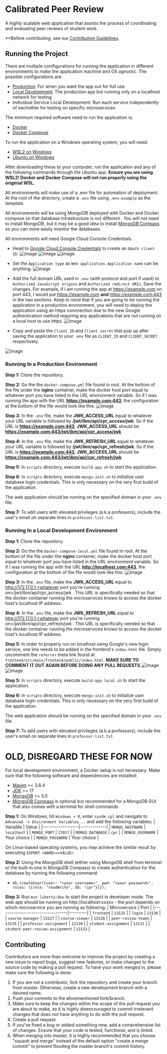 # Calibrated Peer Review

A highly scalable web application that assists the process of coordinating and evaluating peer reviews of student work.

**Before contributing, see our [Contribution Guidelines](#Contributing).

## Running the Project

There are multiple conifigurations for running the application in different environments to make the application
machine and OS agnostic. The possible configurations are:
- [Production](#Running-In-a-Production-Environment): For when you want the app out for full use
- [Local Development](#Running-In-a-Local-Development-Environment): The production app but running only on a localhost network for testing
- Individual Service Local Development: Run each service independently of eachother for testing on specific microservices



The minimum required software need to run the application is:
- [Docker](https://docs.docker.com/engine/install/)
- [Docker Compose](https://docs.docker.com/compose/install/)

To run the application on a Windows operating system, you will need:
- [WSL2 on Windows](https://learn.microsoft.com/en-us/windows/wsl/install)
- [Ubuntu on Windows](https://ubuntu.com/tutorials/install-ubuntu-on-wsl2-on-windows-10#3-download-ubuntu)

After downloading these to your computer, run the application and any of the following commands through the Ubuntu app. **Ensure you are using WSL2! Docker and Docker Compose will not run properly using the originial WSL.**

All environments will make use of a .env file for automation of deployment. At the root of the directory, create a `.env` file using `.env.example` as the template.

All environments will be using MongoDB deployed with Docker and Docker compose so that database infrastructure is not different . You will not need to install MongoDB, but it may be a good idea to install [MongoDB Compass](https://www.mongodb.com/products/compass) so you can more easily monitor the databases. 

All environments will need Google Cloud Console Credentials.
- Head to [Google Cloud Console Credentials](https://console.cloud.google.com/apis/credentials) to create an `OAuth client ID`.
![image](https://user-images.githubusercontent.com/60359581/216734768-5c4f686b-df5e-4346-aaf1-45604c4a3696.png)
![image](https://user-images.githubusercontent.com/60359581/216734798-85874413-99d3-420c-ae84-7aa1968ca2d0.png)
![image](https://user-images.githubusercontent.com/60359581/216734853-a8c1cad9-eb2d-4783-b39c-c3ba4f5643f6.png)

- Set the `Application type` as `Web application`. `Application name` can be anything.
![image](https://user-images.githubusercontent.com/60359581/216734926-d5aa3d6a-83de-421b-b259-b46e01bc3eba.png)

- Add the full domain URL used in `.env` (with protocol and port if used) to `Authorized JavaScript origins` and `Authorized redirect URIs`. Save the changes. For example, if I am running the app at https://example.com on port 443, I would put https://example.com **and** https://example.com:443 in the two sections. Keep in mind that if you are going to be running the application in a production environment, you will need to deploy the application using an https connnection due to the new Google authentication method requiring any applications that are not running on a local host to use https. 
![image](https://user-images.githubusercontent.com/60359581/216735048-39f43fee-9451-476b-b0a7-3b0a392413d7.png)

- Copy and paste the `Client ID` and `Client secret` that pop up after saving the application to your `.env` file as `CLIENT_ID` and `CLIENT_SECRET` respectively.

![image](https://user-images.githubusercontent.com/60359581/216735126-2a3f38bc-9701-4d02-bd95-3829d0d81f10.png)



### Running In a Production Environment

**Step 1:** Clone the repository.

**Step 2:** Go the the `docker-compose.yml` file found in root. At the bottom of the file under the **nginx** container, make the docker host port equal to whatever port you have listed in the URL environment variable. So if I was running the app with the URL **https://example.com:443**, the configuration at the bottom of the file would look like this:
![image](https://user-images.githubusercontent.com/60359581/216736629-d31a2768-4b55-41c3-9997-08f983ea7dcc.png)

**Step 3:** In the `.env` file, make the **JWK_ACCESS_URL** equal to whatever your URL variable is followed by **/jwt/ibm/api/cpr_access/jwk**. So if the URL is **https://example.com:443**, **JWK_ACCESS_URL** should be **https://example.com:443/jwt/ibm/api/cpr_access/jwk**

**Step 4:** In the `.env` file, make the **JWK_REFRESH_URL** equal to whatever your URL variable is followed by **/jwt/ibm/api/cpr_refresh/jwk**. So if the URL is **https://example.com:443**, **JWK_ACCESS_URL** should be **https://example.com:443/jwt/ibm/api/cpr_refresh/jwk**

**Step 5:** In `scripts` directory, execute `build-app.sh` to start the application.

**Step 6:** In `scripts` directory, execute `mongo-init.sh` to initialize user database login credentials. This is only necessary on the very first build of the application.

The web application should be running on the specified domain in your `.env` file.

**Step 7:** To add users with elevated privileges (a.k.a professors), include the user's email on separate lines in `professor-list.txt`.



### Running In a Local Development Environment
**Step 1:** Clone the repository.

**Step 2:** Go the the `docker-compose-local.yml` file found in root. At the bottom of the file under the **nginx** container, make the docker host port equal to whatever port you have listed in the URL environment variable. So if I was running the app with the URL **http://localhost.com:443**, the configuration at the bottom of the file would look like this:
![image](https://user-images.githubusercontent.com/60359581/216736629-d31a2768-4b55-41c3-9997-08f983ea7dcc.png)

**Step 3:** In the `.env` file, make the **JWK_ACCESS_URL** equal to http://172.17.0.1:<whatever port you're running on>/jwt/ibm/api/cpr_access/jwk . This URL is specifically needed so that the docker container running the microservices knows to access the docker host's localhost IP address.

**Step 4:** In the `.env` file, make the **JWK_REFRESH_URL** equal to http://172.17.0.1:<whatever port you're running on>/jwt/ibm/api/cpr_refresh/jwk . This URL is specifically needed so that the docker container running the microservices knows to access the docker host's localhost IP address.

**Step 5:** In order to properly run on localhost using Google's new login service, one line needs to be added in the frontend's `index.html` file. Simply uncomment the `referrer` meta link found at `frontend/src/main/frontend/public/index.html`. **MAKE SURE TO COMMENT IT OUT AGAIN BEFORE DOING ANY PULL REQUESTS**
![image](https://user-images.githubusercontent.com/60359581/216741360-346c6c24-f180-4387-a94b-4a3456bcd3f1.png)
![image](https://user-images.githubusercontent.com/60359581/216741371-23390934-6375-405e-9436-2bd9fe7baee8.png)

**Step 5:** In `scripts` directory, execute `build-app-local.sh` to start the application.

**Step 6:** In `scripts` directory, execute `mongo-init.sh` to initialize user database login credentials. This is only necessary on the very first build of the application.

The web application should be running on the specified domain in your `.env` file.

**Step 7:** To add users with elevated privileges (a.k.a professors), include the user's email on separate lines in `professor-list.txt`.












# OLD, DISREGARD THESE FOR NOW
For local development environment, a Docker setup is not necessary. Make sure that the following software and dependencies are installed:
- [Maven](https://maven.apache.org/install.html) >= 3.8.4
- [JDK](https://openjdk.java.net/projects/jdk/17/) >= 17
- [MongoDB](https://www.mongodb.com/docs/manual/installation/) >= 5.0
- [MongoDB Compass](https://www.mongodb.com/products/compass) is optional but recommended for a MongoDB GUI that also comes with a terminal for shell commands

**Step 1:** On Windows, hit `Windows + R`, enter `sysdm.cpl` and navigate to `Advanced -> Environment Variables...` and add the following variables:
| Variable         | Value       |
|------------------|-------------|
| `MONGO_HOSTNAME` | `localhost` |
| `MONGO_PORT`     | `27017`     |
| `MONGO_DATABASE` | `cpr`       |
| `MONGO_USERNAME` | Your choice |
| `MONGO_PASSWORD` | Your choice |

On Linux-based operating systems, you may achieve the similar result by executing `EXPORT <NAME>=<VALUE>`. 

**Step 2:** Using the MongoDB shell (either using MongoDB shell from terminal or the built-in one in MongoDB Compass) to create authentication for the database by running the following command:

- `db.createUser({user: "<your username>", pwd: "<your password>", roles: [{role: "readWrite", db: "cpr"}]});`

**Step 3:** Run `mvn liberty:dev` to start the project in developer mode. The web app should be running on http://localhost:xxxxx - the port depends on which microservice you are running as following:
| Microservice                     | Port    |
|----------------------------------|---------|
| `frontend`                       | `13125` |
| `login`                          | `13126` |
| `course-manager`                 | `13127` |
| `course-viewer`                  | `13128` |
| `peer-review-teams`              | `13129` |
| `professor-assignment`           | `13130` |
| `student-assignment`             | `13131` |
| `student-peer-review-assignment` | `13132` |

## Contributing

Contributors are more than welcome to improve the project by creating a new issue to report bugs, suggest new features, or make changes to the source code by making a pull request. To have your work merged in, please make sure the following is done:

1. If you are not a contributor, fork the repository and create your branch from master. Otherwise, create a new development branch with a desired name.
2. Push your commits to the aforementioned fork/branch. 
3. Make sure to keep the changes within the scope of the pull request you are about to make, as it is highly disencouraged to commit irrelevant changes that does not have anything to do with the pull request.
4. Create a pull request.
5. If you’ve fixed a bug or added something new, add a comprehensive list of changes. Ensure that your code is tested, functional, and is linted.
6. When merging into master, it is highly recommended that you choose "squash and merge" instead of the default option "create a merge commit" to prevent flooding the master branch's commit history.
